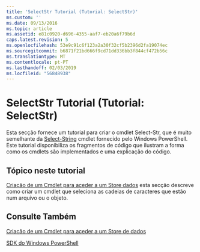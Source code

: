 ```yaml
---
title: 'SelectStr Tutorial (Tutorial: SelectStr)'
ms.custom: ''
ms.date: 09/13/2016
ms.topic: article
ms.assetid: e81c0920-d696-4355-aaf7-eb20a6f79b6d
caps.latest.revision: 5
ms.openlocfilehash: 53e9c91c6f123a2a30f32cf5b2396d2fa19074ec
ms.sourcegitcommit: b6871f21bd666f9cd71dd336bb3f844cf472b56c
ms.translationtype: MT
ms.contentlocale: pt-PT
ms.lasthandoff: 02/03/2019
ms.locfileid: "56848938"
---
```

# <a name="selectstr-tutorial"></a>SelectStr Tutorial (Tutorial: SelectStr)

Esta secção fornece um tutorial para criar o cmdlet Select-Str, que é muito semelhante da [Select-String](/powershell/module/microsoft.powershell.utility/select-string) cmdlet fornecido pelo Windows PowerShell. Este tutorial disponibiliza os fragmentos de código que ilustram a forma como os cmdlets são implementados e uma explicação do código.

## <a name="topic-in-this-tutorial"></a>Tópico neste tutorial

[Criação de um Cmdlet para aceder a um Store dados](./creating-a-cmdlet-to-access-a-data-store.md) esta secção descreve como criar um cmdlet que seleciona as cadeias de caracteres que estão num arquivo ou o objeto.

## <a name="see-also"></a>Consulte Também

[Criação de um Cmdlet para aceder a um Store de dados](./creating-a-cmdlet-to-access-a-data-store.md)

[SDK do Windows PowerShell](../windows-powershell-reference.md)
